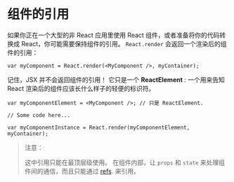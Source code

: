 # 组件的引用


如果你正在一个大型的非 React 应用里使用 React 组件，或者准备将你的代码转换成 React，你可能需要保持组件的引用。 `React.render` 会返回一个渲染后的组件的引用：

```
var myComponent = React.render(<MyComponent />, myContainer);
```

记住，JSX 并不会返回组件的引用！ 它只是一个 **ReactElement** : 一个用来告知 React 渲染后的组件应该长什么样子的轻便的标识符。

```
var myComponentElement = <MyComponent />; // 只是 ReactElement.

// Some code here...

var myComponentInstance = React.render(myComponentElement, myContainer);
```

> 注意：
>
> 这中引用只能在最顶层级使用。 在组件内部，让 `props` 和 `state` 来处理组件间的通信，而且只能通过 [refs](http://facebook.github.io/react/docs/more-about-refs.html). 来引用。
